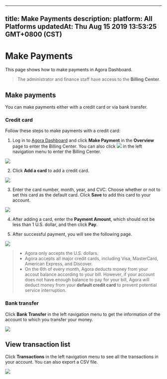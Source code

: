 
---
title: Make Payments
description: 
platform: All Platforms
updatedAt: Thu Aug 15 2019 13:53:25 GMT+0800 (CST)
---
# Make Payments
This page shows how to make payments in Agora Dashboard.

> The administrator and finance staff have access to the **Billing Center**.

## Make payments

You can make payments either with a credit card or via bank transfer.

### Credit card

Follow these steps to make payments with a credit card:

1. Log in to [Agora Dashboard](https://dashboard.agora.io/) and click **Make Payment** in the **Overview** page to enter the Billing Center. You can also click ![](https://web-cdn.agora.io/docs-files/1562666103550) in the left navigation menu to enter the Billing Center.

![](https://web-cdn.agora.io/docs-files/1565876582863)

2. Click **Add a card** to add a credit card.

![](https://web-cdn.agora.io/docs-files/1565876853616)

3. Enter the card number, month, year, and CVC. Choose whether or not to set this card as the default card. Click **Save** to add this card to your account.

![](https://web-cdn.agora.io/docs-files/1565876877018)

4. After adding a card, enter the **Payment Amount**, which should not be less than 1 U.S. dollar, and then click **Pay**.

5. After successful payment, you will see the following page.

![](https://web-cdn.agora.io/docs-files/1565876903631)

> - Agora only accepts the U.S. dollars.
> - Agora accepts all major credit cards, including Visa, MasterCard, American Express, and Discover.
> - On the 6th of every month, Agora deducts money from your accout balance according to your bill. However, if your account does not have enough balance to pay for your bill, Agora will deduct money from your **default credit card** to prevent potential service interruption.

### Bank transfer

Click **Bank Transfer** in the left navigation menu to get the information of the account to which you transfer your money.

![](https://web-cdn.agora.io/docs-files/1565876948601)

## View transaction list

Click **Transactions** in the left navigation menu to see all the transactions in your account. You can also export a CSV file.

![](https://web-cdn.agora.io/docs-files/1565876980898)
